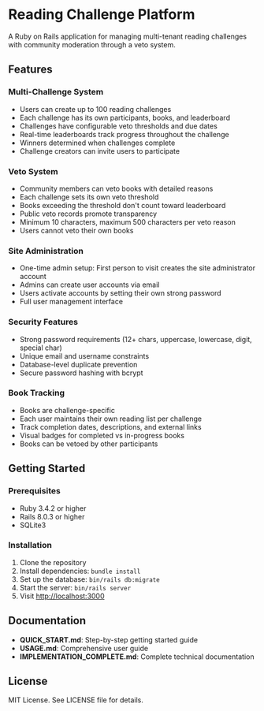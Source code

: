 # Reading Challenge Platform

A Ruby on Rails application for managing multi-tenant reading challenges with community moderation through a veto system.

## Features

### Multi-Challenge System

- Users can create up to 100 reading challenges
- Each challenge has its own participants, books, and leaderboard
- Challenges have configurable veto thresholds and due dates
- Real-time leaderboards track progress throughout the challenge
- Winners determined when challenges complete
- Challenge creators can invite users to participate

### Veto System

- Community members can veto books with detailed reasons
- Each challenge sets its own veto threshold
- Books exceeding the threshold don't count toward leaderboard
- Public veto records promote transparency
- Minimum 10 characters, maximum 500 characters per veto reason
- Users cannot veto their own books

### Site Administration

- One-time admin setup: First person to visit creates the site administrator account
- Admins can create user accounts via email
- Users activate accounts by setting their own strong password
- Full user management interface

### Security Features

- Strong password requirements (12+ chars, uppercase, lowercase, digit, special char)
- Unique email and username constraints
- Database-level duplicate prevention
- Secure password hashing with bcrypt

### Book Tracking

- Books are challenge-specific
- Each user maintains their own reading list per challenge
- Track completion dates, descriptions, and external links
- Visual badges for completed vs in-progress books
- Books can be vetoed by other participants

## Getting Started

### Prerequisites

- Ruby 3.4.2 or higher
- Rails 8.0.3 or higher
- SQLite3

### Installation

1. Clone the repository
2. Install dependencies: `bundle install`
3. Set up the database: `bin/rails db:migrate`
4. Start the server: `bin/rails server`
5. Visit <http://localhost:3000>

## Documentation

- **QUICK_START.md**: Step-by-step getting started guide
- **USAGE.md**: Comprehensive user guide
- **IMPLEMENTATION_COMPLETE.md**: Complete technical documentation

## License

MIT License. See LICENSE file for details.
